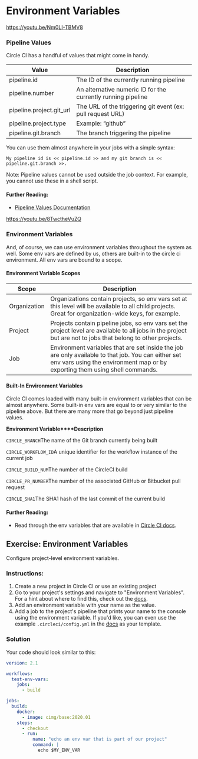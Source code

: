 # Environment Variables

https://youtu.be/Nm0LI-TBMV8

### Pipeline Values

Circle CI has a handful of values that might come in handy.

| Value                    | Description                                                  |
|--------------------------|--------------------------------------------------------------|
| pipeline.id              | The ID of the currently running pipeline                     |
| pipeline.number          | An alternative numeric ID for the currently running pipeline |
| pipeline.project.git_url | The URL of the triggering git event (ex: pull request URL)   |
| pipeline.project.type    | Example: “github”                                            |
| pipeline.git.branch      | The branch triggering the pipeline                           |

You can use them almost anywhere in your jobs with a simple syntax:
    
    My pipeline id is << pipeline.id >> and my git branch is << pipeline.git.branch >>. 

Note: Pipeline values cannot be used outside the job context. For example, you cannot use these in a shell script.

#### Further Reading:

* [Pipeline Values Documentation](https://circleci.com/docs/2.0/pipeline-variables/#pipeline-values)

https://youtu.be/8TwctheVuZQ

### Environment Variables

And, of course, we can use environment variables throughout the system as well. Some env vars are defined by us, others are built-in to the circle ci environment. All env vars are bound to a scope.

#### Environment Variable Scopes

| Scope        | Description                                                                                                                                                                        |
|--------------|------------------------------------------------------------------------------------------------------------------------------------------------------------------------------------|
| Organization | Organizations contain projects, so env vars set at this level will be available to all child projects. Great for organization-wide keys, for example.                              |
| Project      | Projects contain pipeline jobs, so env vars set the project level are available to all jobs in the project but are not to jobs that belong to other projects.                      |
| Job          | Environment variables that are set inside the job are only available to that job. You can either set env vars using the environment map or by exporting them using shell commands. |

#### Built-In Environment Variables

Circle CI comes loaded with many built-in environment variables that can be almost anywhere. Some built-in env vars are equal to or very similar to the pipeline above. But there are many more that go beyond just pipeline values.

**Environment Variable****Description**

`CIRCLE_BRANCH`The name of the Git branch currently being built

`CIRCLE_WORKFLOW_ID`A unique identifier for the workflow instance of the current job

`CIRCLE_BUILD_NUM`The number of the CircleCI build

`CIRCLE_PR_NUMBER`The number of the associated GitHub or Bitbucket pull request

`CIRCLE_SHA1`The SHA1 hash of the last commit of the current build

#### Further Reading:

* Read through the env variables that are available in [Circle CI docs](https://circleci.com/docs/2.0/env-vars/).


## Exercise: Environment Variables

Configure project-level environment variables.

### Instructions:

1. Create a new project in Circle CI or use an existing project
2. Go to your project's settings and navigate to "Environment Variables". For a hint about where to find this, check out the [docs](https://circleci.com/docs/2.0/env-vars/#setting-an-environment-variable-in-a-project).
3. Add an environment variable with your name as the value.
4. Add a job to the project's pipeline that prints your name to the console using the environment variable. If you'd like, you can even use the example `.circleci/config.yml` in the [docs](https://circleci.com/docs/2.0/env-vars/#setting-an-environment-variable-in-a-project) as your template.

### Solution

Your code should look similar to this:
    
```yaml
version: 2.1

workflows:
  test-env-vars:
    jobs:
      - build

jobs:
  build:
    docker:
      - image: cimg/base:2020.01
    steps:
      - checkout
      - run:
          name: "echo an env var that is part of our project"
          command: |
            echo $MY_ENV_VAR